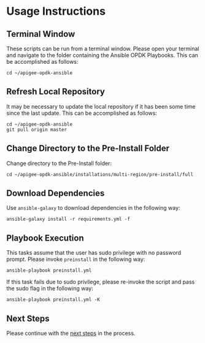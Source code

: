 # Usage Instructions

## Terminal Window
These scripts can be run from a terminal window. Please open your terminal and navigate to the folder
containing the Ansible OPDK Playbooks. This can be accomplished as follows: 

    cd ~/apigee-opdk-ansible

## Refresh Local Repository
It may be necessary to update the local repository if it has been some time since the last update.
This can be accomplished as follows: 

    cd ~/apigee-opdk-ansible
    git pull origin master

## Change Directory to the Pre-Install Folder
Change directory to the Pre-Install folder:

    cd ~/apigee-opdk-ansible/installations/multi-region/pre-install/full

## Download Dependencies
Use `ansible-galaxy` to download dependencies in the following way: 

    ansible-galaxy install -r requirements.yml -f

## Playbook Execution

This tasks assume that the user has sudo privilege with no password prompt. Please invoke `preinstall` in the following way:
    
    ansible-playbook preinstall.yml

If this task fails due to sudo privilege, please re-invoke the script and pass the sudo flag in the following way: 

    ansible-playbook preinstall.yml -K
    

## Next Steps

Please continue with the [next steps](../../README.md#quick-start-usage-overview) in the process.